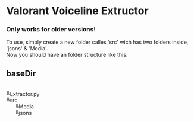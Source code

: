 <h1> Valorant Voiceline Extructor <h3>Only works for older versions!</h3></h1>

To use, simply create a new folder calles 'src' wich has two folders inside, 'jsons' & 'Media'.<br>
Now you should have an folder structure like this:


<h2>baseDir</h2><br>
╚Extractor.py<br>
╚src<br>
&nbsp;&nbsp;&nbsp;&nbsp;&nbsp;&nbsp;╚Media<br>
&nbsp;&nbsp;&nbsp;&nbsp;&nbsp;&nbsp;╚jsons 
